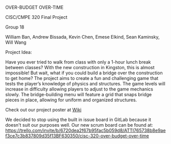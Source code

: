 OVER-BUDGET OVER-TIME

CISC/CMPE 320 Final Project

Group 18

William Ban, Andrew Bissada, Kevin Chen, Emese Elkind, Sean Kaminsky, Will Wang

Project Idea:

Have you ever tried to walk from class with only a 1-hour lunch break between classes? With the new construction in Kingston, this is almost impossible! But wait, what if you could build a bridge over the construction to get home?
The project aims to create a fun and challenging game that tests the player’s knowledge of physics and structures. The game levels will increase in difficulty allowing players to adjust to the game mechanics slowly. The bridge-building menu will feature a grid that snaps bridge pieces in place, allowing for uniform and organized structures.

Check out our project poster at [Wiki](../../wiki)

We decided to stop using the built in issue board in GitLab because it doesn't suit our purposes well.
Our new scrum board can be found at: https://trello.com/invite/b/6720dea2f67b95fac5b059d8/ATTI765738b8e9aef3ce7c3b837809d35f13BF630350/cisc-320-over-budget-over-time
